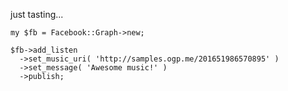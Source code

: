 just tasting...


    my $fb = Facebook::Graph->new;

    $fb->add_listen
      ->set_music_uri( 'http://samples.ogp.me/201651986570895' )
      ->set_message( 'Awesome music!' )
      ->publish;



